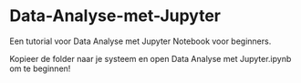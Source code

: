 # Data-Analyse-met-Jupyter
Een tutorial voor Data Analyse met Jupyter Notebook voor beginners.

Kopieer de folder naar je systeem en open Data Analyse met Jupyter.ipynb om te beginnen!
